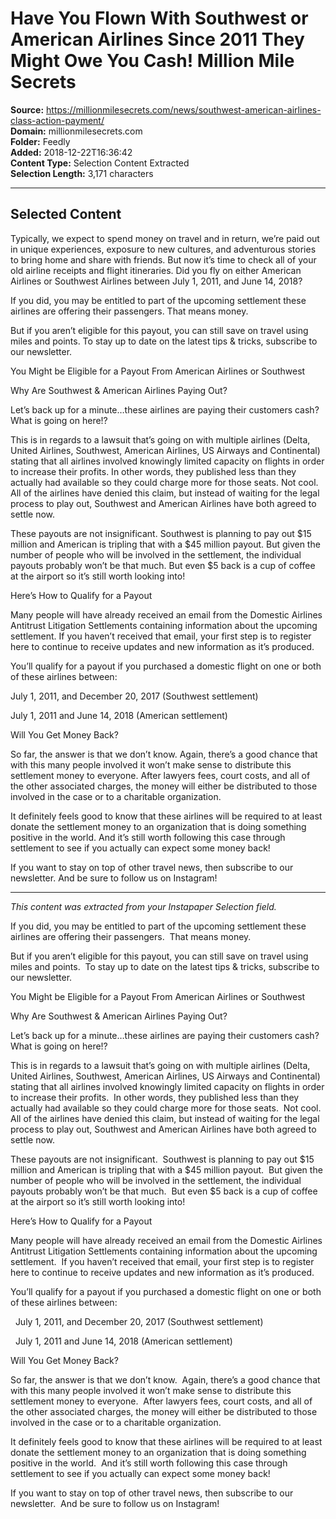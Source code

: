 # Have You Flown With Southwest or American Airlines Since 2011 They Might Owe You Cash! Million Mile Secrets

**Source:** https://millionmilesecrets.com/news/southwest-american-airlines-class-action-payment/  
**Domain:** millionmilesecrets.com  
**Folder:** Feedly  
**Added:** 2018-12-22T16:36:42  
**Content Type:** Selection Content Extracted  
**Selection Length:** 3,171 characters  


---

## Selected Content

Typically, we expect to spend money on travel and in return, we’re paid out in unique experiences, exposure to new cultures, and adventurous stories to bring home and share with friends. But now it’s time to check all of your old airline receipts and flight itineraries. Did you fly on either American Airlines or Southwest Airlines between July 1, 2011, and June 14, 2018?

If you did, you may be entitled to part of the upcoming settlement these airlines are offering their passengers. That means money.

But if you aren’t eligible for this payout, you can still save on travel using miles and points. To stay up to date on the latest tips & tricks, subscribe to our newsletter.

You Might be Eligible for a Payout From American Airlines or Southwest

Why Are Southwest & American Airlines Paying Out?

Let’s back up for a minute…these airlines are paying their customers cash? What is going on here!?

This is in regards to a lawsuit that’s going on with multiple airlines (Delta, United Airlines, Southwest, American Airlines, US Airways and Continental) stating that all airlines involved knowingly limited capacity on flights in order to increase their profits. In other words, they published less than they actually had available so they could charge more for those seats. Not cool. All of the airlines have denied this claim, but instead of waiting for the legal process to play out, Southwest and American Airlines have both agreed to settle now.

These payouts are not insignificant. Southwest is planning to pay out $15 million and American is tripling that with a $45 million payout. But given the number of people who will be involved in the settlement, the individual payouts probably won’t be that much. But even $5 back is a cup of coffee at the airport so it’s still worth looking into!

Here’s How to Qualify for a Payout

Many people will have already received an email from the Domestic Airlines Antitrust Litigation Settlements containing information about the upcoming settlement. If you haven’t received that email, your first step is to register here to continue to receive updates and new information as it’s produced.

You’ll qualify for a payout if you purchased a domestic flight on one or both of these airlines between:

July 1, 2011, and December 20, 2017 (Southwest settlement)

July 1, 2011 and June 14, 2018 (American settlement)

Will You Get Money Back?

So far, the answer is that we don’t know. Again, there’s a good chance that with this many people involved it won’t make sense to distribute this settlement money to everyone. After lawyers fees, court costs, and all of the other associated charges, the money will either be distributed to those involved in the case or to a charitable organization.

It definitely feels good to know that these airlines will be required to at least donate the settlement money to an organization that is doing something positive in the world. And it’s still worth following this case through settlement to see if you actually can expect some money back!

If you want to stay on top of other travel news, then subscribe to our newsletter. And be sure to follow us on Instagram!

---

*This content was extracted from your Instapaper Selection field.*

If you did, you may be entitled to part of the upcoming settlement these airlines are offering their passengers.  That means money.

But if you aren’t eligible for this payout, you can still save on travel using miles and points.  To stay up to date on the latest tips & tricks, subscribe to our newsletter.

You Might be Eligible for a Payout From American Airlines or Southwest

Why Are Southwest & American Airlines Paying Out?

Let’s back up for a minute…these airlines are paying their customers cash?  What is going on here!?

This is in regards to a lawsuit that’s going on with multiple airlines (Delta, United Airlines, Southwest, American Airlines, US Airways and Continental) stating that all airlines involved knowingly limited capacity on flights in order to increase their profits.  In other words, they published less than they actually had available so they could charge more for those seats.  Not cool.  All of the airlines have denied this claim, but instead of waiting for the legal process to play out, Southwest and American Airlines have both agreed to settle now.

These payouts are not insignificant.  Southwest is planning to pay out $15 million and American is tripling that with a $45 million payout.  But given the number of people who will be involved in the settlement, the individual payouts probably won’t be that much.  But even $5 back is a cup of coffee at the airport so it’s still worth looking into!

Here’s How to Qualify for a Payout

Many people will have already received an email from the Domestic Airlines Antitrust Litigation Settlements containing information about the upcoming settlement.  If you haven’t received that email, your first step is to register here to continue to receive updates and new information as it’s produced.

You’ll qualify for a payout if you purchased a domestic flight on one or both of these airlines between:

  July 1, 2011, and December 20, 2017 (Southwest settlement)

  July 1, 2011 and June 14, 2018 (American settlement)

Will You Get Money Back?

So far, the answer is that we don’t know.  Again, there’s a good chance that with this many people involved it won’t make sense to distribute this settlement money to everyone.  After lawyers fees, court costs, and all of the other associated charges, the money will either be distributed to those involved in the case or to a charitable organization.

It definitely feels good to know that these airlines will be required to at least donate the settlement money to an organization that is doing something positive in the world.  And it’s still worth following this case through settlement to see if you actually can expect some money back!

If you want to stay on top of other travel news, then subscribe to our newsletter.  And be sure to follow us on Instagram!
